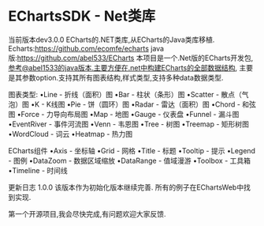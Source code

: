 # EChartsSDK - Net类库
当前版本dev3.0.0
ECharts的.NET类库,从ECharts的Java类库移植.
Echarts:https://github.com/ecomfe/echarts
java版:https://github.com/abel533/ECharts
本项目是一个.Net版的ECharts开发包,参考@abel1533的java版本.主要方便在.net中构建ECharts的全部数据结构,
主要是其参数option.支持其所有图表结构,样式类型,支持多种data数据类型.

图表类型:
•Line - 折线（面积）图
•Bar - 柱状（条形）图
•Scatter - 散点（气泡）图
•K - K线图
•Pie - 饼（圆环）图
•Radar - 雷达（面积）图
•Chord - 和弦图
•Force - 力导向布局图
•Map - 地图
•Gauge - 仪表盘
•Funnel - 漏斗图
•EventRiver - 事件河流图
•Venn - 韦恩图
•Tree - 树图
•Treemap - 矩形树图
•WordCloud - 词云
•Heatmap - 热力图

ECharts组件
•Axis - 坐标轴
•Grid - 网格
•Title - 标题
•Tooltip - 提示
•Legend - 图例
•DataZoom - 数据区域缩放
•DataRange - 值域漫游
•Toolbox - 工具箱
•Timeline - 时间线

更新日志
1.0.0
该版本作为初始化版本继续完善.
所有的例子在EChartsWeb中找到实现.


第一个开源项目,我会尽快完成,有问题欢迎大家反馈.
